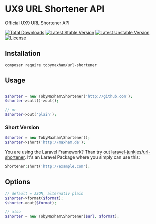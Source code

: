 # UX9 URL Shortener API
Official UX9 URL Shortener API

[![Total Downloads](https://poser.pugx.org/TobyMaxham/url-shortener/downloads.svg)](https://packagist.org/packages/TobyMaxham/url-shortener)
[![Latest Stable Version](https://poser.pugx.org/TobyMaxham/url-shortener/v/stable.svg)](https://packagist.org/packages/TobyMaxham/url-shortener)
[![Latest Unstable Version](https://poser.pugx.org/TobyMaxham/url-shortener/v/unstable.svg)](https://packagist.org/packages/TobyMaxham/url-shortener)
[![License](https://poser.pugx.org/TobyMaxham/url-shortener/license.svg)](https://packagist.org/packages/TobyMaxham/url-shortener)


## Installation 
```
composer require tobymaxham/url-shortener
```


## Usage

```php

$shorter = new TobyMaxham\Shortener('http://github.com');
$shorter->call()->out();

// or
$shorter->out('plain');
```


### Short Version
```php
$shorter = new TobyMaxham\Shortener();
$shorter->short('http://maxham.de');
```

You are using the Laravel Framework? Than try out [laravel-junkies/url-shortener](https://github.com/laravel-junkies/url-shortener).
It's an Laravel Package where you simply can use this:
```php
Shortener:short('http://example.com');
```


## Options
```php
// default = JSON, alternativ plain
$shorter->format($format);
$shorter->out($format);

// also
$shorter = new TobyMaxham\Shortener($url, $format);
```



